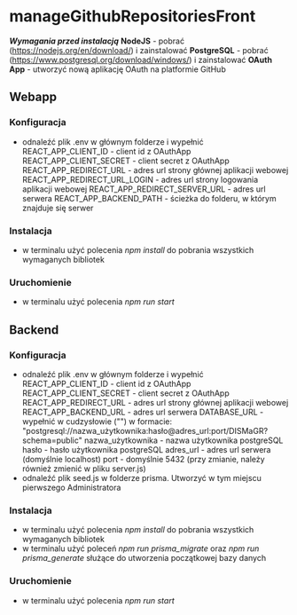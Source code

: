 # manageGithubRepositoriesFront

***Wymagania przed instalacją***
**NodeJS** - pobrać (https://nodejs.org/en/download/) i zainstalować
**PostgreSQL** - pobrać (https://www.postgresql.org/download/windows/) i zainstalować
**OAuth App** - utworzyć nową aplikację OAuth na platformie GitHub

## Webapp
### Konfiguracja
- odnaleźć plik .env w głównym folderze i wypełnić
    REACT_APP_CLIENT_ID - client id z OAuthApp
    REACT_APP_CLIENT_SECRET - client secret z OAuthApp
    REACT_APP_REDIRECT_URL - adres url strony głównej aplikacji webowej
    REACT_APP_REDIRECT_URL_LOGIN - adres url strony logowania aplikacji webowej
    REACT_APP_REDIRECT_SERVER_URL - adres url serwera
    REACT_APP_BACKEND_PATH - ścieżka do folderu, w którym znajduje się serwer
### Instalacja
- w terminalu użyć polecenia *npm install* do pobrania wszystkich wymaganych bibliotek
### Uruchomienie
- w terminalu użyć polecenia *npm run start*

## Backend
### Konfiguracja
- odnaleźć plik .env w głównym folderze i wypełnić
    REACT_APP_CLIENT_ID - client id z OAuthApp
    REACT_APP_CLIENT_SECRET - client secret z OAuthApp
    REACT_APP_REDIRECT_URL - adres url strony głównej aplikacji webowej
    REACT_APP_BACKEND_URL - adres url serwera
    DATABASE_URL - wypełnić w cudzysłowie ("") w formacie: "postgresql://nazwa_użytkownika:hasło@adres_url:port/DISMaGR?schema=public"
    nazwa_użytkownika - nazwa użytkownika postgreSQL
    hasło - hasło użytkownika postgreSQL
    adres_url - adres url serwera (domyślnie localhost)
    port - domyślnie 5432 (przy zmianie, należy również zmienić w pliku server.js)
- odnaleźć plik seed.js w folderze prisma. Utworzyć w tym miejscu pierwszego Administratora
### Instalacja
- w terminalu użyć polecenia *npm install* do pobrania wszystkich wymaganych bibliotek
- w terminalu użyć poleceń *npm run prisma_migrate* oraz *npm run prisma_generate* służące do utworzenia początkowej bazy danych
### Uruchomienie
- w terminalu użyć polecenia *npm run start*